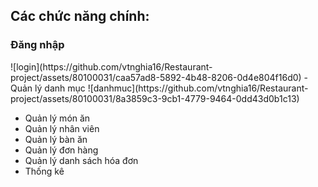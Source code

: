 
<h2>Các chức năng chính:</h2>
<h3>	Đăng nhập</h3>
![login](https://github.com/vtnghia16/Restaurant-project/assets/80100031/caa57ad8-5892-4b48-8206-0d4e804f16d0)
-	Quản lý danh mục
![danhmuc](https://github.com/vtnghia16/Restaurant-project/assets/80100031/8a3859c3-9cb1-4779-9464-0dd43d0b1c13)

-	Quản lý món ăn
-	Quản lý nhân viên
-	Quản lý bàn ăn
-	Quản lý đơn hàng
-	Quản lý danh sách hóa đơn
-	Thống kê













